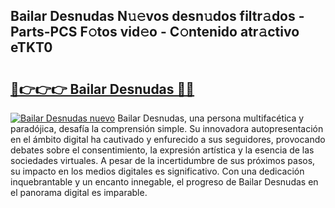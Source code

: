 ## Bailar Desnudas N𝚞𝚎vos desn𝚞dos filtr𝚊dos - Parts-PCS F𝚘tos vid𝚎o - C𝚘ntenido atr𝚊ctivo eTKT0

# <h2><a href="http://mbc5uv4.tromn.icu/?c=Bailar+Desnudas">🔗👉👉👉 Bailar Desnudas 🔗🔗</a></h2>

[![Bailar Desnudas nuevo](https://i.imgur.com/pEAQMta.gif)](http://mbc5uv4.tromn.icu/?c=Bailar+Desnudas)
Bailar Desnudas, una persona multifacética y paradójica, desafía la comprensión simple. Su innovadora autopresentación en el ámbito digital ha cautivado y enfurecido a sus seguidores, provocando debates sobre el consentimiento, la expresión artística y la esencia de las sociedades virtuales. A pesar de la incertidumbre de sus próximos pasos, su impacto en los medios digitales es significativo. Con una dedicación inquebrantable y un encanto innegable, el progreso de Bailar Desnudas en el panorama digital es imparable.
